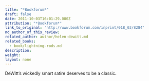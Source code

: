 ```yaml
---
title: "*Bookforum*"
draft: false
date: 2011-10-03T16:01:29.000Z
attribution: "*Bookforum*"
link_to_original: "http://www.bookforum.com/inprint/018_03/8284"
nd_author_of_this_review:
related_author: author/helen-dewitt.md
related_books:
  - book/lightning-rods.md
description:
weight:
layout: none
---
```

DeWitt’s wickedly smart satire deserves to be a classic.

